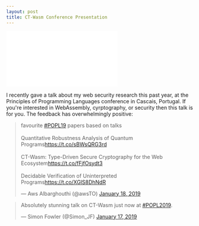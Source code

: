 ```yaml
---
layout: post
title: CT-Wasm Conference Presentation
---
```


<div class="youtube-container">
<iframe src="//www.youtube.com/embed/2mhQnJK81CY" 
frameborder="0" allowfullscreen class="video"></iframe>
</div>

I recently gave a talk about my web security research this past year, at the Principles of
Programming Languages conference in Cascais, Portugal. If you're interested in WebAssembly, cyrptography, or security then this talk is for you.
The feedback has overwhelmingly positive:

<blockquote class="twitter-tweet tw-align-center" data-lang="en"><p lang="en" dir="ltr">favourite <a href="https://twitter.com/hashtag/POPL19?src=hash&amp;ref_src=twsrc%5Etfw">#POPL19</a> papers based on talks<br><br>Quantitative Robustness Analysis of Quantum Programs<a href="https://t.co/sBWsQRG3rd">https://t.co/sBWsQRG3rd</a><br><br>CT-Wasm: Type-Driven Secure Cryptography for the Web Ecosystem<a href="https://t.co/fFjfOsydt3">https://t.co/fFjfOsydt3</a><br><br>Decidable Verification of Uninterpreted Programs<a href="https://t.co/XGlS8DhNdR">https://t.co/XGlS8DhNdR</a></p>&mdash; Aws Albarghouthi (@awsTO) <a href="https://twitter.com/awsTO/status/1086338368865214464?ref_src=twsrc%5Etfw">January 18, 2019</a></blockquote>

<blockquote class="twitter-tweet tw-align-center" data-lang="en"><p lang="en" dir="ltr">Absolutely stunning talk on CT-Wasm just now at <a href="https://twitter.com/hashtag/POPL2019?src=hash&amp;ref_src=twsrc%5Etfw">#POPL2019</a>.</p>&mdash; Simon Fowler (@Simon_JF) <a href="https://twitter.com/Simon_JF/status/1085932255997030401?ref_src=twsrc%5Etfw">January 17, 2019</a></blockquote>
<script async src="https://platform.twitter.com/widgets.js" charset="utf-8"></script>